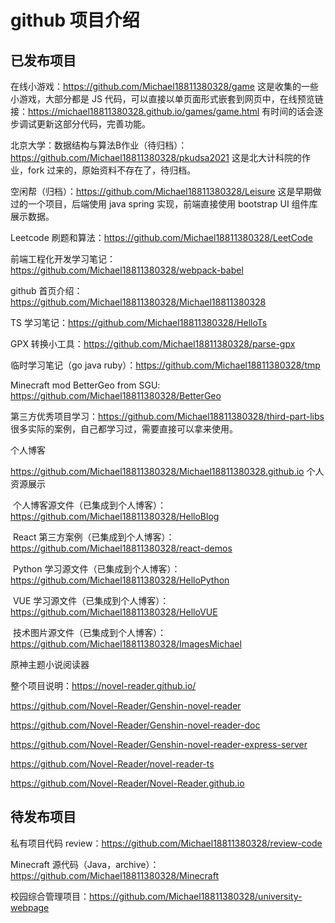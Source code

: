 # github 项目介绍

## 已发布项目

在线小游戏：<https://github.com/Michael18811380328/game> 这是收集的一些小游戏，大部分都是 JS 代码，可以直接以单页面形式嵌套到网页中，在线预览链接：https://michael18811380328.github.io/games/game.html 有时间的话会逐步调试更新这部分代码，完善功能。

北京大学：数据结构与算法B作业（待归档）：<https://github.com/Michael18811380328/pkudsa2021> 这是北大计科院的作业，fork 过来的，原始资料不存在了，待归档。

空闲帮（归档）：<https://github.com/Michael18811380328/Leisure> 这是早期做过的一个项目，后端使用 java spring 实现，前端直接使用 bootstrap UI 组件库展示数据。



Leetcode 刷题和算法：<https://github.com/Michael18811380328/LeetCode> 

前端工程化开发学习笔记：<https://github.com/Michael18811380328/webpack-babel>

github 首页介绍：<https://github.com/Michael18811380328/Michael18811380328>

TS 学习笔记：<https://github.com/Michael18811380328/HelloTs>

GPX 转换小工具：<https://github.com/Michael18811380328/parse-gpx>

临时学习笔记（go java ruby）：<https://github.com/Michael18811380328/tmp>

Minecraft mod BetterGeo from SGU: <https://github.com/Michael18811380328/BetterGeo>

第三方优秀项目学习：<https://github.com/Michael18811380328/third-part-libs> 很多实际的案例，自己都学习过，需要直接可以拿来使用。



个人博客

<https://github.com/Michael18811380328/Michael18811380328.github.io> 个人资源展示

​	个人博客源文件（已集成到个人博客）：<https://github.com/Michael18811380328/HelloBlog>

​	React 第三方案例（已集成到个人博客）：<https://github.com/Michael18811380328/react-demos>

​	Python 学习源文件（已集成到个人博客）：<https://github.com/Michael18811380328/HelloPython>

​	VUE 学习源文件（已集成到个人博客）：<https://github.com/Michael18811380328/HelloVUE>

​	技术图片源文件（已集成到个人博客）：<https://github.com/Michael18811380328/ImagesMichael>





原神主题小说阅读器



整个项目说明：https://novel-reader.github.io/

https://github.com/Novel-Reader/Genshin-novel-reader

https://github.com/Novel-Reader/Genshin-novel-reader-doc

https://github.com/Novel-Reader/Genshin-novel-reader-express-server

https://github.com/Novel-Reader/novel-reader-ts

https://github.com/Novel-Reader/Novel-Reader.github.io




## 待发布项目

私有项目代码 review：<https://github.com/Michael18811380328/review-code>

Minecraft 源代码（Java，archive）：<https://github.com/Michael18811380328/Minecraft>

校园综合管理项目：<https://github.com/Michael18811380328/university-webpage>

